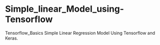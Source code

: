 # Simple_linear_Model_using-Tensorflow
Tensorflow_Basics
Simple Linear Regression Model Using Tensorflow and Keras.
